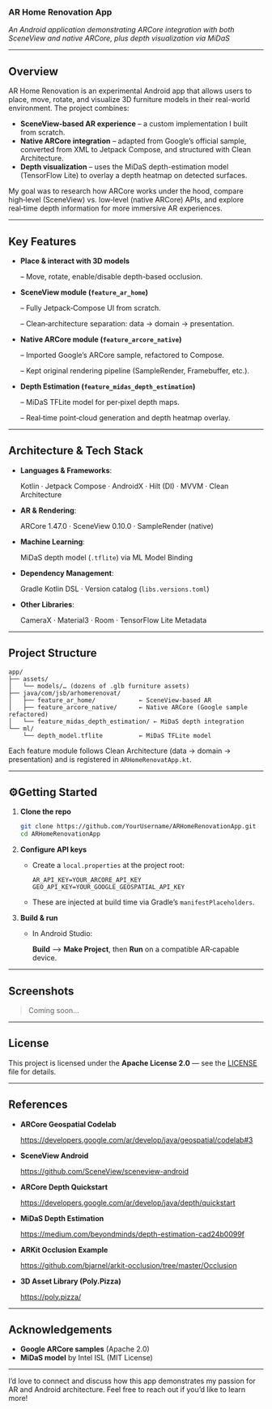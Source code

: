 ### AR Home Renovation App

*An Android application demonstrating ARCore integration with both SceneView and native ARCore, plus depth visualization via MiDaS*

---

## Overview

AR Home Renovation is an experimental Android app that allows users to place, move, rotate, and visualize 3D furniture models in their real-world environment. The project combines:

- **SceneView-based AR experience** – a custom implementation I built from scratch.
- **Native ARCore integration** – adapted from Google’s official sample, converted from XML to Jetpack Compose, and structured with Clean Architecture.
- **Depth visualization** – uses the MiDaS depth-estimation model (TensorFlow Lite) to overlay a depth heatmap on detected surfaces.

My goal was to research how ARCore works under the hood, compare high‑level (SceneView) vs. low‑level (native ARCore) APIs, and explore real‑time depth information for more immersive AR experiences.

---

## Key Features

- **Place & interact with 3D models**
    
    – Move, rotate, enable/disable depth-based occlusion.
    
- **SceneView module (`feature_ar_home`)**
    
    – Fully Jetpack‑Compose UI from scratch.
    
    – Clean‑architecture separation: data → domain → presentation.
    
- **Native ARCore module (`feature_arcore_native`)**
    
    – Imported Google’s ARCore sample, refactored to Compose.
    
    – Kept original rendering pipeline (SampleRender, Framebuffer, etc.).
    
- **Depth Estimation (`feature_midas_depth_estimation`)**
    
    – MiDaS TFLite model for per‑pixel depth maps.
    
    – Real‑time point‑cloud generation and depth heatmap overlay.
    

---

## Architecture & Tech Stack

- **Languages & Frameworks**:
    
    Kotlin · Jetpack Compose · AndroidX · Hilt (DI) · MVVM · Clean Architecture
    
- **AR & Rendering**:
    
    ARCore 1.47.0 · SceneView 0.10.0 · SampleRender (native)
    
- **Machine Learning**:
    
    MiDaS depth model (`.tflite`) via ML Model Binding
    
- **Dependency Management**:
    
    Gradle Kotlin DSL · Version catalog (`libs.versions.toml`)
    
- **Other Libraries**:
    
    CameraX · Material3 · Room · TensorFlow Lite Metadata
    

---

## Project Structure

```
app/
├── assets/
│   └── models/… (dozens of .glb furniture assets)
├── java/com/jsb/arhomerenovat/
│   ├── feature_ar_home/            ← SceneView‑based AR
│   ├── feature_arcore_native/      ← Native ARCore (Google sample refactored)
│   └── feature_midas_depth_estimation/ ← MiDaS depth integration
└── ml/
    └── depth_model.tflite          ← MiDaS TFLite model

```

Each feature module follows Clean Architecture (data → domain → presentation) and is registered in `ARHomeRenovatApp.kt`.

---

## ⚙Getting Started

1. **Clone the repo**
    
    ```bash
    git clone https://github.com/YourUsername/ARHomeRenovationApp.git
    cd ARHomeRenovationApp
    
    ```
    
2. **Configure API keys**
    - Create a `local.properties` at the project root:
        
        ```
        AR_API_KEY=YOUR_ARCORE_API_KEY
        GEO_API_KEY=YOUR_GOOGLE_GEOSPATIAL_API_KEY
        
        ```
        
    - These are injected at build time via Gradle’s `manifestPlaceholders`.
3. **Build & run**
    - In Android Studio:
        
        **Build** --> **Make Project**, then **Run** on a compatible AR‑capable device.
        

---

## Screenshots

> Coming soon…
> 

---

## License

This project is licensed under the **Apache License 2.0** — see the [LICENSE](./LICENSE) file for details.

---

## References

- **ARCore Geospatial Codelab**
    
    https://developers.google.com/ar/develop/java/geospatial/codelab#3
    
- **SceneView Android**
    
    https://github.com/SceneView/sceneview-android
    
- **ARCore Depth Quickstart**
    
    https://developers.google.com/ar/develop/java/depth/quickstart
    
- **MiDaS Depth Estimation**
    
    https://medium.com/beyondminds/depth-estimation-cad24b0099f
    
- **ARKit Occlusion Example**
    
    https://github.com/bjarnel/arkit-occlusion/tree/master/Occlusion
    
- **3D Asset Library (Poly.Pizza)**
    
    https://poly.pizza/
    

---

## Acknowledgements

- **Google ARCore samples** (Apache 2.0)
- **MiDaS model** by Intel ISL (MIT License)

---

I’d love to connect and discuss how this app demonstrates my passion for AR and Android architecture. Feel free to reach out if you’d like to learn more!
